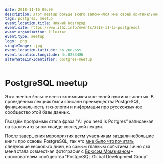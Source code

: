 ```yaml
---
date: 2018-11-16 00:00
description: Этот meetup больше всего запомнился мне своей оригинальностью. В проведённых лекциях были описаны преимущества PostgreSQL, функциональность технологии и информация про русскоязычное сообщество этой базы данных.
tags: postgres, meetup
event.location.title: Нижний Новгород
event.site: https://www.it52.info/events/2018-11-16-postgresql
event.organisation: iCluster
event.type: meetup
logo: .png
singleImage: .jpg
event.location.latitude: 56.2682659
event.location.longitude: 44.0253486
alternateLinkIdentifier: postgres-meetup
---
```

# PostgreSQL meetup

Этот meetup больше всего запомнился мне своей оригинальностью. В проведённых лекциях были описаны преимущества PostgreSQL, функциональность технологии и информация про русскоязычное сообщество этой базы данных.

Гвоздём программы стала фраза "All you need is Postgres" написанная на заключительном слайде последней лекции.

После завершения мероприятия всем участникам раздали небольшие книги про основы PostgreSQL, так что [мне было что почитать](https://coolone.ru/books/postgres-for-beginners/) следующие несколько дней, но самым главным событием лично для меня стала совместная фотография с [Брюсом Момжианом](https://momjian.us/) – сооснователем сообщества "PostgreSQL Global Development Group".
